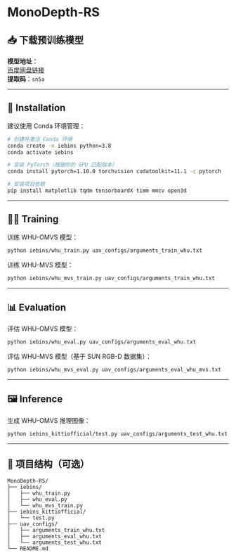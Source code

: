 # MonoDepth-RS

## 📥 下载预训练模型

**模型地址**：  
[百度网盘链接](https://pan.baidu.com/s/1H41V78ddq6KIT3BD60jLeg)  
**提取码**：`sn5a`

---

## 🧱 Installation

建议使用 Conda 环境管理：

```bash
# 创建并激活 Conda 环境
conda create -n iebins python=3.8
conda activate iebins
```

```bash
# 安装 PyTorch（根据你的 GPU 匹配版本）
conda install pytorch=1.10.0 torchvision cudatoolkit=11.1 -c pytorch
```

```bash
# 安装项目依赖
pip install matplotlib tqdm tensorboardX timm mmcv open3d
```

---

## 🏋️‍♂️ Training

训练 WHU-OMVS 模型：

```bash
python iebins/whu_train.py uav_configs/arguments_train_whu.txt
```

训练 WHU-MVS 模型：

```bash
python iebins/whu_mvs_train.py uav_configs/arguments_train_whu.txt
```

---

## 📊 Evaluation

评估 WHU-OMVS 模型：

```bash
python iebins/whu_eval.py uav_configs/arguments_eval_whu.txt
```

评估 WHU-MVS 模型（基于 SUN RGB-D 数据集）：

```bash
python iebins/whu_mvs_eval.py uav_configs/arguments_eval_whu_mvs.txt
```

---

## 🖼️ Inference

生成 WHU-OMVS 推理图像：

```bash
python iebins_kittiofficial/test.py uav_configs/arguments_test_whu.txt
```

---

## 📁 项目结构（可选）

```text
MonoDepth-RS/
├── iebins/
│   ├── whu_train.py
│   ├── whu_eval.py
│   └── whu_mvs_train.py
├── iebins_kittiofficial/
│   └── test.py
├── uav_configs/
│   ├── arguments_train_whu.txt
│   ├── arguments_eval_whu.txt
│   └── arguments_test_whu.txt
└── README.md
```
